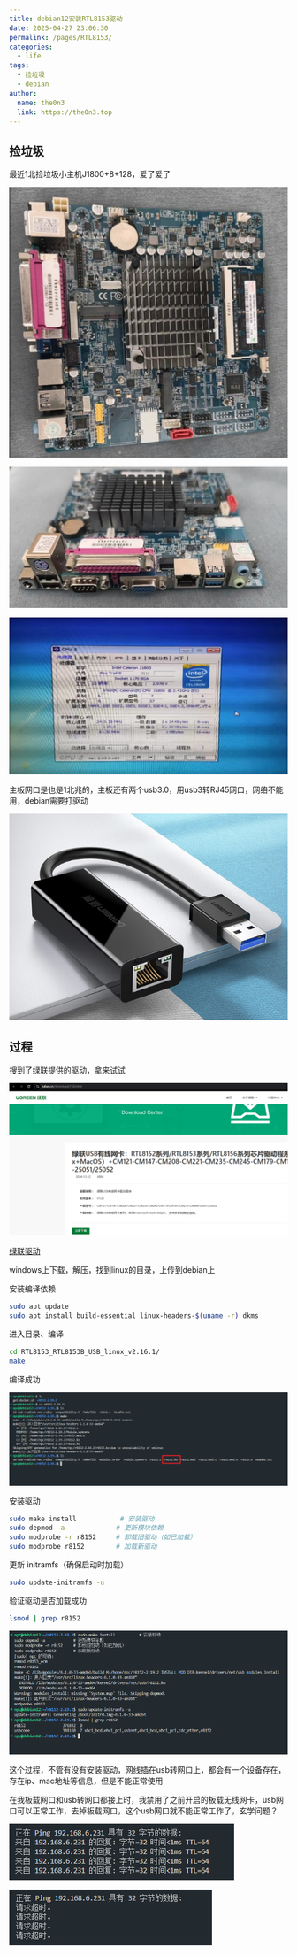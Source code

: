 ```yaml
---
title: debian12安装RTL8153驱动
date: 2025-04-27 23:06:30
permalink: /pages/RTL8153/
categories:
  - life
tags:
  - 捡垃圾
  - debian
author: 
  name: the0n3
  link: https://the0n3.top
---
```



## 捡垃圾

最近1北捡垃圾小主机J1800+8+128，爱了爱了

![2](/medias/RTL8153/2.png)

![3](/medias/RTL8153/3.png)

![4](/medias/RTL8153/4.png)

主板网口是也是1北兆的，主板还有两个usb3.0，用usb3转RJ45网口，网络不能用，debian需要打驱动

![usb](/medias/RTL8153/usb.png)

## 过程


搜到了绿联提供的驱动，拿来试试

![ll](/medias/RTL8153/ll.png)

[绿联驱动](https://www.lulian.cn/download/158.html)

windows上下载，解压，找到linux的目录，上传到debian上

安装编译依赖​

```bash
sudo apt update
sudo apt install build-essential linux-headers-$(uname -r) dkms
```

进入目录、编译

```bash
cd RTL8153_RTL8153B_USB_linux_v2.16.1/
make
```

编译成功

![5](/medias/RTL8153/5.png)


安装驱动

```bash
sudo make install           # 安装驱动
sudo depmod -a             # 更新模块依赖
sudo modprobe -r r8152     # 卸载旧驱动（如已加载）
sudo modprobe r8152        # 加载新驱动
```

更新 initramfs（确保启动时加载）

```bash
sudo update-initramfs -u
```

验证驱动是否加载成功

```bash
lsmod | grep r8152
```


![6](/medias/RTL8153/6.png)

这个过程，不管有没有安装驱动，网线插在usb转网口上，都会有一个设备存在，存在ip、mac地址等信息，但是不能正常使用



在我板载网口和usb转网口都接上时，我禁用了之前开启的板载无线网卡，usb网口可以正常工作，去掉板载网口，这个usb网口就不能正常工作了，玄学问题？


![7](/medias/RTL8153/7.png)

![8](/medias/RTL8153/8.png)